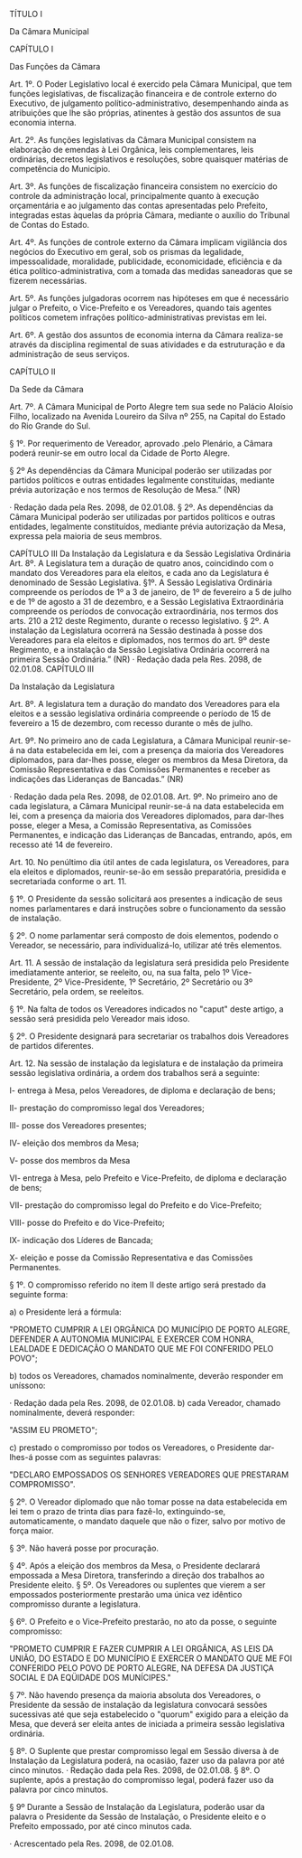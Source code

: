 TÍTULO I

Da Câmara Municipal

CAPÍTULO I

Das Funções da Câmara

Art. 1º. O Poder Legislativo local é exercido pela Câmara Municipal, que tem funções legislativas, de fiscalização financeira e de controle externo do Executivo, de julgamento político-administrativo, desempenhando ainda as atribuições que lhe são próprias, atinentes à gestão dos assuntos de sua economia interna.

Art. 2º. As funções legislativas da Câmara Municipal consistem na elaboração de emendas à Lei Orgânica, leis complementares, leis ordinárias, decretos legislativos e resoluções, sobre quaisquer matérias de competência do Município.

Art. 3º. As funções de fiscalização financeira consistem no exercício do controle da administração local, principalmente quanto à execução orçamentária e ao julgamento das contas apresentadas pelo Prefeito, integradas estas àquelas da própria Câmara, mediante o auxílio do Tribunal de Contas do Estado.

Art. 4º. As funções de controle externo da Câmara implicam vigilância dos negócios do Executivo em geral, sob os prismas da legalidade, impessoalidade, moralidade, publicidade, economicidade, eficiência e da ética político-administrativa, com a tomada das medidas saneadoras que se fizerem necessárias.

Art. 5º. As funções julgadoras ocorrem nas hipóteses em que é necessário julgar o Prefeito, o Vice-Prefeito e os Vereadores, quando tais agentes políticos cometem infrações político-administrativas previstas em lei.

Art. 6º. A gestão dos assuntos de economia interna da Câmara realiza-se através da disciplina regimental de suas atividades e da estruturação e da administração de seus serviços.

CAPÍTULO II

Da Sede da Câmara

Art. 7º. A Câmara Municipal de Porto Alegre tem sua sede no Palácio Aloísio Filho, localizado na Avenida Loureiro da Silva nº 255, na Capital do Estado do Rio Grande do Sul.

§ 1º. Por requerimento de Vereador, aprovado .pelo Plenário, a Câmara poderá reunir-se em outro local da Cidade de Porto Alegre.

§ 2º As dependências da Câmara Municipal poderão ser utilizadas por partidos políticos e outras entidades legalmente constituídas, mediante prévia autorização e nos termos de Resolução de Mesa.” (NR)

·         Redação dada  pela Res. 2098, de 02.01.08.
§ 2º. As dependências da Câmara Municipal poderão ser utilizadas por partidos políticos e outras entidades, legalmente constituídos, mediante prévia autorização da Mesa, expressa pela maioria de seus membros.

CAPÍTULO III
Da Instalação da Legislatura e da Sessão Legislativa Ordinária
Art. 8º. A Legislatura tem a duração de quatro anos, coincidindo com o mandato dos Vereadores para ela eleitos, e cada ano da Legislatura é denominado de Sessão Legislativa.
§1º. A Sessão Legislativa Ordinária compreende os períodos de 1º a 3 de janeiro, de 1º de fevereiro a 5 de julho e de 1º de agosto a 31 de dezembro, e a Sessão Legislativa Extraordinária compreende os períodos de convocação extraordinária, nos termos dos arts. 210 a 212 deste Regimento, durante o recesso legislativo.
§ 2º. A instalação da Legislatura ocorrerá na Sessão destinada à posse dos Vereadores para ela eleitos e diplomados, nos termos do art. 9º deste Regimento, e a instalação da Sessão Legislativa Ordinária ocorrerá na primeira Sessão Ordinária.” (NR)
·         Redação dada  pela Res. 2098, de 02.01.08.
CAPÍTULO III

Da Instalação da Legislatura

Art. 8º. A legislatura tem a duração do mandato dos Vereadores para ela eleitos e a sessão legislativa ordinária compreende o período de 15 de fevereiro a 15 de dezembro, com recesso durante o mês de julho.

Art. 9º. No primeiro ano de cada Legislatura, a Câmara Municipal reunir-se-á na data estabelecida em lei, com a presença da maioria dos Vereadores diplomados, para dar-lhes posse, eleger os membros da Mesa Diretora, da Comissão Representativa e das Comissões Permanentes e receber as indicações das Lideranças de Bancadas.” (NR)

·         Redação dada  pela Res. 2098, de 02.01.08.
Art. 9º. No primeiro ano de cada legislatura, a Câmara Municipal reunir-se-á na data estabelecida em lei, com a presença da maioria dos Vereadores diplomados, para dar-lhes posse, eleger a Mesa, a Comissão Representativa, as Comissões Permanentes, e indicação das Lideranças de Bancadas, entrando, após, em recesso até 14 de fevereiro.

Art. 10. No penúltimo dia útil antes de cada legislatura, os Vereadores, para ela eleitos e diplomados, reunir-se-ão em sessão preparatória, presidida e secretariada conforme o art. 11.

§ 1º. O Presidente da sessão solicitará aos presentes a indicação de seus nomes parlamentares e dará instruções sobre o funcionamento da sessão de instalação.

§ 2º. O nome parlamentar será composto de dois elementos, podendo o Vereador, se necessário, para individualizá-lo, utilizar até três elementos.

Art. 11. A sessão de instalação da legislatura será presidida pelo Presidente imediatamente anterior, se reeleito, ou, na sua falta, pelo 1º Vice-Presidente, 2º Vice-Presidente, 1º Secretário, 2º Secretário ou 3º Secretário, pela ordem, se reeleitos.

§ 1º. Na falta de todos os Vereadores indicados no "caput" deste artigo, a sessão será presidida pelo Vereador mais idoso.

§ 2º. O Presidente designará para secretariar os trabalhos dois Vereadores de partidos diferentes.

Art. 12. Na sessão de instalação da legislatura e de instalação da primeira sessão legislativa ordinária, a ordem dos trabalhos será a seguinte:

I- entrega à Mesa, pelos Vereadores, de diploma e declaração de bens;

II- prestação do compromisso legal dos Vereadores;

III- posse dos Vereadores presentes;

IV- eleição dos membros da Mesa;

V- posse dos membros da Mesa

VI- entrega à Mesa, pelo Prefeito e Vice-Prefeito, de diploma e declaração de bens;

VII- prestação do compromisso legal do Prefeito e do Vice-Prefeito;

VIII- posse do Prefeito e do Vice-Prefeito;

IX- indicação dos Líderes de Bancada;

X- eleição e posse da Comissão Representativa e das Comissões Permanentes.

§ 1º. O compromisso referido no item II deste artigo será prestado da seguinte forma:

a) o Presidente lerá a fórmula:

"PROMETO CUMPRIR A LEI ORGÂNICA DO MUNICÍPIO DE PORTO ALEGRE, DEFENDER A AUTONOMIA MUNICIPAL E EXERCER COM HONRA, LEALDADE E DEDICAÇÃO O MANDATO QUE ME FOI CONFERIDO PELO POVO";

b) todos os Vereadores, chamados nominalmente, deverão responder em uníssono:

·         Redação dada  pela Res. 2098, de 02.01.08.
b) cada Vereador, chamado nominalmente, deverá responder:

"ASSIM EU PROMETO";

c) prestado o compromisso por todos os Vereadores, o Presidente dar-lhes-á posse com as seguintes palavras:

"DECLARO EMPOSSADOS OS SENHORES VEREADORES QUE PRESTARAM COMPROMISSO".

§ 2º. O Vereador diplomado que não tomar posse na data estabelecida em lei tem o prazo de trinta dias para fazê-lo, extinguindo-se, automaticamente, o mandato daquele que não o fizer, salvo por motivo de força maior.

§ 3º. Não haverá posse por procuração.

§ 4º. Após a eleição dos membros da Mesa, o Presidente declarará empossada a Mesa Diretora, transferindo a direção dos trabalhos ao Presidente eleito.
§ 5º. Os Vereadores ou suplentes que vierem a ser empossados posteriormente prestarão uma única vez idêntico compromisso durante a legislatura.

§ 6º. O Prefeito e o Vice-Prefeito prestarão, no ato da posse, o seguinte compromisso:

"PROMETO CUMPRIR E FAZER CUMPRIR A LEI ORGÂNICA, AS LEIS DA UNIÃO, DO ESTADO E DO MUNICÍPIO E EXERCER O MANDATO QUE ME FOI CONFERIDO PELO POVO DE PORTO ALEGRE, NA DEFESA DA JUSTIÇA SOCIAL E DA EQÜIDADE DOS MUNÍCIPES."

§ 7º. Não havendo presença da maioria absoluta dos Vereadores, o Presidente da sessão de instalação da legislatura convocará sessões sucessivas até que seja estabelecido o "quorum" exigido para a eleição da Mesa, que deverá ser eleita antes de iniciada a primeira sessão legislativa ordinária.

§ 8º.  O Suplente que prestar compromisso legal em Sessão diversa à de Instalação da Legislatura poderá, na ocasião, fazer uso da palavra por até cinco minutos.
·         Redação dada  pela Res. 2098, de 02.01.08.
§ 8º. O suplente, após a prestação do compromisso legal, poderá fazer uso da palavra por cinco minutos.

§ 9º  Durante a Sessão de Instalação da Legislatura, poderão usar da palavra o Presidente da Sessão de Instalação, o Presidente eleito e o Prefeito empossado, por até cinco minutos cada.

·         Acrescentado  pela Res. 2098, de 02.01.08.

